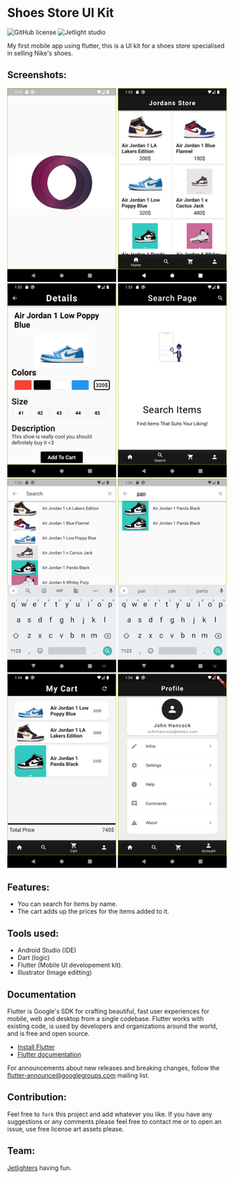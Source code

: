 # Shoes Store UI Kit

![GitHub license](https://img.shields.io/github/license/ZakiBonnor/Jordans-Store-UI.svg)
![Jetlight studio](https://img.shields.io/badge/Made%20by-Jetlight%20studio-blue.svg?color=082544)

My first mobile app using flutter, this is a UI kit for a shoes store specialised in selling Nike's shoes.

## Screenshots:
<img src="Screenshots/Screenshot_1648736379.png" width ="250"/> <img src="Screenshots/Screenshot_1648734824.png" width ="250"/> 
<img src="Screenshots/Screenshot_1648734835.png" width ="250"/> <img src="Screenshots/Screenshot_1648734838.png" width ="250"/> 
<img src="Screenshots/Screenshot_1648734842.png" width ="250"/> <img src="Screenshots/Screenshot_1648734847.png" width ="250"/>
<img src="Screenshots/Screenshot_1648734853.png" width ="250"/> <img src="Screenshots/Screenshot_1648734856.png" width ="250"/>

## Features:

* You can search for items by name.
* The cart adds up the prices for the items added to it.

## Tools used:
* Android Studio (IDE)
* Dart (logic)
* Flutter (Mobile UI developement kit).
* Illustrator (Image editting)

## Documentation

Flutter is Google's SDK for crafting beautiful, fast user experiences for
mobile, web and desktop from a single codebase. Flutter works with existing
code, is used by developers and organizations around the world, and is free
and open source.

* [Install Flutter](https://flutter.dev/get-started/)
* [Flutter documentation](https://flutter.dev/docs)

For announcements about new releases and breaking changes, follow the
[flutter-announce@googlegroups.com](https://groups.google.com/forum/#!forum/flutter-announce)
mailing list.

## Contribution:
Feel free to `fork` this project and add whatever you like. If you have any suggestions or any comments please feel free to contact me or to open an issue, use free license art assets please.

## Team:
[Jetlighters](https://github.com/JetLightStudio) having fun.
